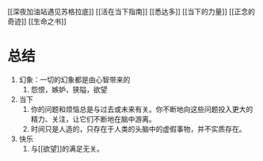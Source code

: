 [[深夜加油站遇见苏格拉底]] 
[[活在当下指南]] 
[[悉达多]] 
[[当下的力量]] 
[[正念的奇迹]] 
[[生命之书]] 

# 总结
1. 幻象：一切的幻象都是由心智带来的
	1. 怨恨，嫉妒，狭隘，欲望
2. 当下
	1. 你的问题和烦恼总是与过去或未来有关。你不断地向这些问题投入更大的精力、关注，让它们不断地在脑中游离。
	2. 时间只是人造的，只存在于人类的头脑中的虚假事物，并不实质存在。
3. 快乐
	1. 与[[欲望]]的满足无关。